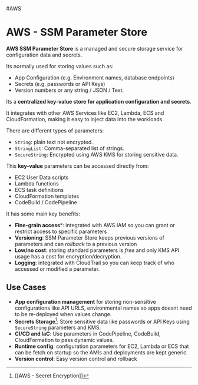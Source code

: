 #AWS 

# AWS - SSM Parameter Store

**AWS SSM Parameter Store** is a managed and secure storage service for configuration data and secrets. 

Its normally used for storing values such as: 
* App Configuration (e.g. Environment names, database endpoints)
* Secrets (e.g. passwords or API Keys)
* Version numbers or any string / JSON / Text. 

Its a **centralized key-value store for application configuration and secrets**. 

It integrates with other AWS Services like EC2, Lambda, ECS and CloudFormation, making it easy to inject data into the workloads. 

There are different types of parameters: 
* `String`: plain text not encrypted. 
* `StringList`: Comma-separated list of strings. 
* `SecureString`: Encrypted using AWS KMS for storing sensitive data. 

This **key-value** parameters can be accessed directly from: 
* EC2 User Data scripts
* Lambda functions
* ECS task definitions
* CloudFormation templates
* CodeBuild / CodePipeline

It has some main key benefits: 

* **Fine-grain access***: integrated with AWS IAM so you can grant or restrict access to specific parameters
* **Versioning**: SSM Parameter Store keeps previous versions of parameters and can *rollback* to a previous version
* **Low/no cost**: storing standard parameters is *free* and only KMS API usage has a cost for encryption/decryption.
* **Logging**: integrated with CloudTrail so you can keep track of who accessed or modified a parameter. 

## Use Cases

* **App configuration management** for storing non-sensitive configurations like API URLS, environmental names so apps doesnt need to be re-deployed when values change. 
* **Secrets Storage**[^1]: Store sensitive data like passwords or API Keys using `SecureString` parameters and KMS. 
* **CI/CD and IaC**: Use parameters in CodePipeline, CodeBuild, CloudFormation to pass dynamic values. 
* **Runtime config**: configuration parameters for EC2, Lambda or ECS that can be fetch on startup so the AMIs and deployments are kept generic. 
* **Version control**: Easy version control and rollback


[^1]: [[AWS - Secret Encryption]]

